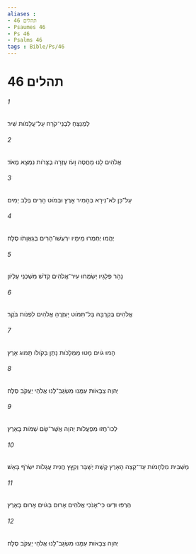 ```yaml
---
aliases : 
- תהלים 46
- Psaumes 46
- Ps 46
- Psalms 46
tags : Bible/Ps/46
---
```


# תהלים 46

###### 1
לַמְנַצֵּחַ לִבְנֵי־קֹרַח עַל־עֲלָמֹות שִׁיר׃
###### 2
אֱלֹהִים לָנוּ מַחֲסֶה וָעֹז עֶזְרָה בְצָרֹות נִמְצָא מְאֹד׃
###### 3
עַל־כֵּן לֹא־נִירָא בְּהָמִיר אָרֶץ וּבְמֹוט הָרִים בְּלֵב יַמִּים׃
###### 4
יֶהֱמוּ יֶחְמְרוּ מֵימָיו יִרְעֲשׁוּ־הָרִים בְּגַאֲוָתֹו סֶלָה׃
###### 5
נָהָר פְּלָגָיו יְשַׂמְּחוּ עִיר־אֱלֹהִים קְדֹשׁ מִשְׁכְּנֵי עֶלְיֹון׃
###### 6
אֱלֹהִים בְּקִרְבָּהּ בַּל־תִּמֹּוט יַעְזְרֶהָ אֱלֹהִים לִפְנֹות בֹּקֶר׃
###### 7
הָמוּ גֹויִם מָטוּ מַמְלָכֹות נָתַן בְּקֹולֹו תָּמוּג אָרֶץ׃
###### 8
יְהוָה צְבָאֹות עִמָּנוּ מִשְׂגָּב־לָנוּ אֱלֹהֵי יַעֲקֹב סֶלָה׃
###### 9
לְכוּ־חֲזוּ מִפְעֲלֹות יְהוָה אֲשֶׁר־שָׂם שַׁמֹּות בָּאָרֶץ׃
###### 10
מַשְׁבִּית מִלְחָמֹות עַד־קְצֵה הָאָרֶץ קֶשֶׁת יְשַׁבֵּר וְקִץֵּץ חֲנִית עֲגָלֹות יִשְׂרֹף בָּאֵשׁ׃
###### 11
הַרְפּוּ וּדְעוּ כִּי־אָנֹכִי אֱלֹהִים אָרוּם בַּגֹּויִם אָרוּם בָּאָרֶץ׃
###### 12
יְהוָה צְבָאֹות עִמָּנוּ מִשְׂגָּב־לָנוּ אֱלֹהֵי יַעֲקֹב סֶלָה׃
